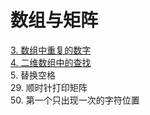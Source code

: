 # 数组与矩阵
[3. 数组中重复的数字](https://github.com/lyx9823/CS_Notes/blob/main/Code/%E5%89%91%E6%8C%87offer/03.%20%E6%95%B0%E7%BB%84%E4%B8%AD%E9%87%8D%E5%A4%8D%E7%9A%84%E6%95%B0%E5%AD%97.md)  
[4. 二维数组中的查找](https://github.com/lyx9823/CS_Notes/blob/main/Code/%E5%89%91%E6%8C%87offer/04.%20%E4%BA%8C%E7%BB%B4%E6%95%B0%E7%BB%84%E4%B8%AD%E7%9A%84%E6%9F%A5%E6%89%BE.md)  
5. 替换空格  
29. 顺时针打印矩阵  
50. 第一个只出现一次的字符位置  
